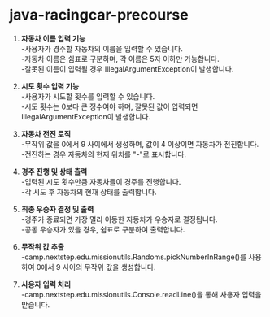 # java-racingcar-precourse

1. **자동차 이름 입력 기능**<br>
   -사용자가 경주할 자동차의 이름을 입력할 수 있습니다.<br>
   -자동차 이름은 쉼표로 구분하며, 각 이름은 5자 이하만 가능합니다.<br>
   -잘못된 이름이 입력될 경우 IllegalArgumentException이 발생합니다.

2. **시도 횟수 입력 기능**<br>
   -사용자가 시도할 횟수를 입력할 수 있습니다.<br>
   -시도 횟수는 0보다 큰 정수여야 하며, 잘못된 값이 입력되면 IllegalArgumentException이 발생합니다.

3. **자동차 전진 로직**<br>
   -무작위 값을 0에서 9 사이에서 생성하며, 값이 4 이상이면 자동차가 전진합니다.<br>
   -전진하는 경우 자동차의 현재 위치를 "-"로 표시합니다.

4. **경주 진행 및 상태 출력**<br>
   -입력된 시도 횟수만큼 자동차들이 경주를 진행합니다.<br>
   -각 시도 후 자동차의 현재 상태를 출력합니다.

5. **최종 우승자 결정 및 출력**<br>
   -경주가 종료되면 가장 멀리 이동한 자동차가 우승자로 결정됩니다.<br>
   -공동 우승자가 있을 경우, 쉼표로 구분하여 출력합니다.

6. **무작위 값 추출**<br>
   -camp.nextstep.edu.missionutils.Randoms.pickNumberInRange()를 사용하여 0에서 9 사이의 무작위 값을 생성합니다.

7. **사용자 입력 처리**<br>
   -camp.nextstep.edu.missionutils.Console.readLine()을 통해 사용자 입력을 받습니다.